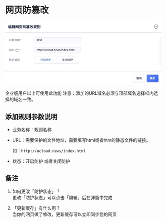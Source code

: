 # 网页防篡改
![](/images/15971450555016.jpg)

企业版用户以上可使用此功能 注意：添加的URL域名必须与顶部域名选择框内选择的域名一致。

## 添加规则参数说明

  - 业务名称：规则名称
  - URL：需要保护的文件地址，需要填写html或者htm的静态文件的链接。

    如：``http://ucloud.news/index.html``

  - 状态：开启防护 或者关闭防护

## 备注

1. 如何更改「防护状态」？  
   更改「防护状态」可以点击「编辑」后在弹窗中完成

2. 「更新缓存」有什么用？  
   当你的网页做了修改，更新缓存可以立即同步您的网页


